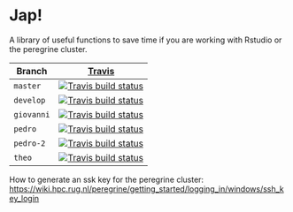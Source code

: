 # Jap!

A library of useful functions to save time if you are working with Rstudio or the peregrine cluster.

Branch|[Travis](https://travis-ci.org)
---|---
`master`|[![Travis build status](https://travis-ci.com/Giappo/jap.svg?branch=master)](https://travis-ci.com/Giappo/jap)
`develop`|[![Travis build status](https://travis-ci.com/Giappo/jap.svg?branch=develop)](https://travis-ci.com/Giappo/jap/)
`giovanni`|[![Travis build status](https://travis-ci.com/Giappo/jap.svg?branch=giovanni)](https://travis-ci.com/Giappo/jap)
`pedro`|[![Travis build status](https://travis-ci.com/Giappo/jap.svg?branch=pedro)](https://travis-ci.com/Giappo/jap)
`pedro-2`|[![Travis build status](https://travis-ci.com/Giappo/jap.svg?branch=pedro-2)](https://travis-ci.com/Giappo/jap)
`theo`|[![Travis build status](https://travis-ci.com/Giappo/jap.svg?branch=theo)](https://travis-ci.com/Giappo/jap)

How to generate an ssk key for the peregrine cluster: https://wiki.hpc.rug.nl/peregrine/getting_started/logging_in/windows/ssh_key_login

